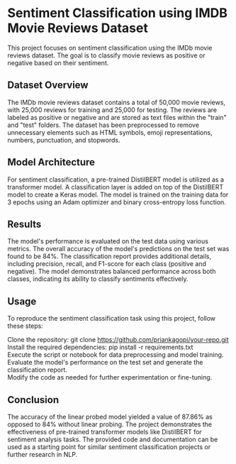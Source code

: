 # Sentiment Classification using IMDB Movie Reviews Dataset
This project focuses on sentiment classification using the IMDb movie reviews dataset. The goal is to classify movie reviews as positive or negative based on their sentiment.

## Dataset Overview
The IMDb movie reviews dataset contains a total of 50,000 movie reviews, with 25,000 reviews for training and 25,000 for testing. The reviews are labeled as positive or negative and are stored as text files within the "train" and "test" folders. The dataset has been preprocessed to remove unnecessary elements such as HTML symbols, emoji representations, numbers, punctuation, and stopwords.

## Model Architecture
For sentiment classification, a pre-trained DistilBERT model is utilized as a transformer model. A classification layer is added on top of the DistilBERT model to create a Keras model. The model is trained on the training data for 3 epochs using an Adam optimizer and binary cross-entropy loss function.

## Results
The model's performance is evaluated on the test data using various metrics. The overall accuracy of the model's predictions on the test set was found to be 84%. The classification report provides additional details, including precision, recall, and F1-score for each class (positive and negative). The model demonstrates balanced performance across both classes, indicating its ability to classify sentiments effectively.

## Usage
To reproduce the sentiment classification task using this project, follow these steps:

Clone the repository: git clone https://github.com/priankagopi/your-repo.git \
Install the required dependencies: pip install -r requirements.txt \
Execute the script or notebook for data preprocessing and model training. \
Evaluate the model's performance on the test set and generate the classification report. \
Modify the code as needed for further experimentation or fine-tuning.

## Conclusion
The accuracy of the linear probed model yielded a value of 87.86% as opposed to 84% without linear probing. The project demonstrates the effectiveness of pre-trained transformer models like DistilBERT for sentiment analysis tasks. The provided code and documentation can be used as a starting point for similar sentiment classification projects or further research in NLP.
